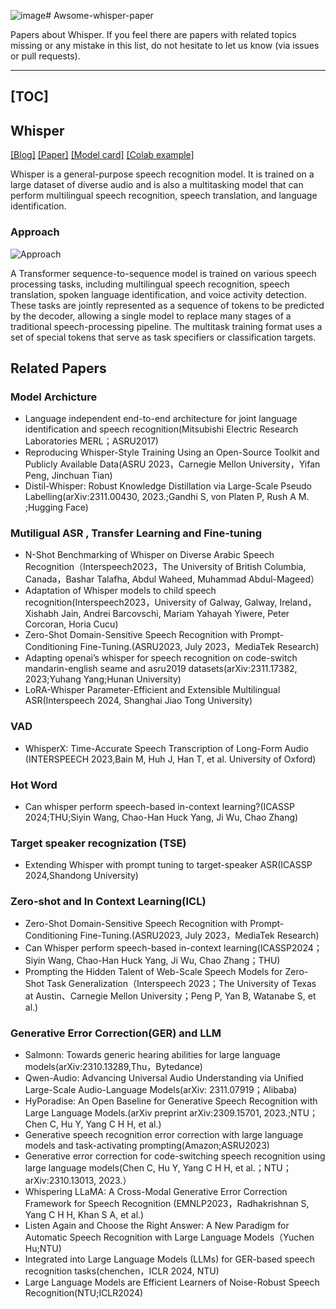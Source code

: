 ![image](https://github.com/baixf-xyz/Awsome-whisper-paper/assets/69945562/c60ebe2a-6e42-4fec-bf81-b5916ba2d99e)# Awsome-whisper-paper

Papers about Whisper. If you feel there are papers with related topics missing or any mistake in this list, do not hesitate to let us know (via issues or pull requests). 

---
[TOC]
---

## Whisper

[[Blog]](https://openai.com/blog/whisper)
[[Paper]](https://arxiv.org/abs/2212.04356)
[[Model card]](https://github.com/openai/whisper/blob/main/model-card.md)
[[Colab example]](https://colab.research.google.com/github/openai/whisper/blob/master/notebooks/LibriSpeech.ipynb)

Whisper is a general-purpose speech recognition model. It is trained on a large dataset of diverse audio and is also a multitasking model that can perform multilingual speech recognition, speech translation, and language identification.


### Approach

![Approach](https://raw.githubusercontent.com/openai/whisper/main/approach.png)

A Transformer sequence-to-sequence model is trained on various speech processing tasks, including multilingual speech recognition, speech translation, spoken language identification, and voice activity detection. These tasks are jointly represented as a sequence of tokens to be predicted by the decoder, allowing a single model to replace many stages of a traditional speech-processing pipeline. The multitask training format uses a set of special tokens that serve as task specifiers or classification targets.



## Related Papers

### Model Archicture
* Language independent end-to-end architecture for joint language identification and speech recognition(Mitsubishi Electric Research Laboratories MERL；ASRU2017)
* Reproducing Whisper-Style Training Using an Open-Source Toolkit and Publicly Available Data(ASRU 2023，Carnegie Mellon University，Yifan Peng, Jinchuan Tian)
* Distil-Whisper: Robust Knowledge Distillation via Large-Scale Pseudo Labelling(arXiv:2311.00430, 2023.;Gandhi S, von Platen P, Rush A M. ;Hugging Face)

### Mutiligual ASR , Transfer Learning and Fine-tuning
* N-Shot Benchmarking of Whisper on Diverse Arabic Speech Recognition（Interspeech2023，The University of British Columbia, Canada，Bashar Talafha, Abdul Waheed, Muhammad Abdul-Mageed）
* Adaptation of Whisper models to child speech recognition(Interspeech2023，University of Galway, Galway, Ireland，Xishabh Jain, Andrei Barcovschi, Mariam Yahayah Yiwere, Peter Corcoran, Horia Cucu)
* Zero-Shot Domain-Sensitive Speech Recognition with Prompt-Conditioning Fine-Tuning.(ASRU2023, July 2023，MediaTek Research)
* Adapting openai’s whisper for speech recognition on code-switch mandarin-english seame and asru2019 datasets(arXiv:2311.17382, 2023;Yuhang Yang;Hunan University)
* LoRA-Whisper Parameter-Efficient and Extensible Multilingual ASR(Interspeech 2024, Shanghai Jiao Tong University)

### VAD
* WhisperX: Time-Accurate Speech Transcription of Long-Form Audio (INTERSPEECH 2023,Bain M, Huh J, Han T, et al. University of Oxford)


### Hot Word
* Can whisper perform speech-based in-context learning?(ICASSP 2024;THU;Siyin Wang, Chao-Han Huck Yang, Ji Wu, Chao Zhang)

### Target speaker recognization (TSE)
* Extending Whisper with prompt tuning to target-speaker ASR(ICASSP 2024,Shandong University)

### Zero-shot and In Context Learning(ICL)
* Zero-Shot Domain-Sensitive Speech Recognition with Prompt-Conditioning Fine-Tuning.(ASRU2023, July 2023，MediaTek Research)
* Can Whisper perform speech-based in-context learning(ICASSP2024；Siyin Wang, Chao-Han Huck Yang, Ji Wu, Chao Zhang；THU)
* Prompting the Hidden Talent of Web-Scale Speech Models for Zero-Shot Task Generalization（Interspeech 2023；The University of Texas at Austin、Carnegie Mellon University；Peng P, Yan B, Watanabe S, et al.)

### Generative Error Correction(GER) and LLM
* Salmonn: Towards generic hearing abilities for large language models(arXiv:2310.13289,Thu，Bytedance)
* Qwen-Audio: Advancing Universal Audio Understanding via Unified Large-Scale Audio-Language Models(arXiv: 2311.07919；Alibaba)
* HyPoradise: An Open Baseline for Generative Speech Recognition with Large Language Models.(arXiv preprint arXiv:2309.15701, 2023.;NTU；Chen C, Hu Y, Yang C H H, et al.)
* Generative speech recognition error correction with large language models and task-activating prompting(Amazon;ASRU2023)
* Generative error correction for code-switching speech recognition using large language models(Chen C, Hu Y, Yang C H H, et al.；NTU；arXiv:2310.13013, 2023.）
* Whispering LLaMA: A Cross-Modal Generative Error Correction Framework for Speech Recognition (EMNLP2023，Radhakrishnan S, Yang C H H, Khan S A, et al.)
* Listen Again and Choose the Right Answer: A New Paradigm for Automatic Speech Recognition with Large Language Models（Yuchen Hu;NTU)
* Integrated into Large Language Models (LLMs) for GER-based speech recognition tasks(chenchen，ICLR 2024, NTU)
* Large Language Models are Efficient Learners of Noise-Robust Speech Recognition(NTU;ICLR2024)



